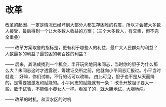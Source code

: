 # 改革

改革的起因，一定是情况已经坏到大部分人都生存困难的程度，所以才会被大多数人接受，最后得到一个让大多数人收益的方案；（三个大多数人，有交集，但不完全重叠）

——
改革方案取舍的指标是，更有利于哪些人的利益，最广大人民群众的利益？人数最多的利益？最贫困的老百姓的利益？

——
后来，龚浩成找到一个机会，半开玩笑地问朱同志，当时你的胆子为什么那么大？朱同志这时才透露说，筹建证交所之前，他就向小平同志汇报过。小平当时就说：
好嘛，你们试嘛，不行的话可以改嘛。
由此可见，胆子也不是从天而降的，是需要被激发和赋能的。小平同志的赋能就有一条：
改革开放胆子要大一些，敢于试验，不能像小脚女人一样。看准了的，就大胆地试，大胆地闯。

——
改革的时机，和深水区的时机